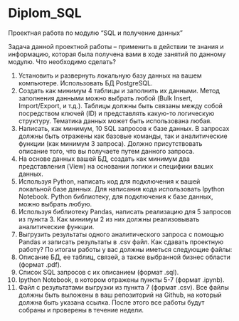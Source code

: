 # Diplom_SQL
Проектная работа по модулю “SQL и получение данных”

Задача данной проектной работы – применить в действии те знания и
информацию, которая была получена вами в ходе занятий по данному
модулю.
Что необходимо сделать?
1. Установить и развернуть локальную базу данных на вашем
компьютере. Использовать БД PostgreSQL.
2. Создать как минимум 4 таблицы и заполнить их данными. Метод
заполнения данными можно выбрать любой (Bulk Insert,
Import/Export, и т.д.). Таблицы должны быть связаны между собой
посредством ключей (ID) и представлять какую-то логическую
структуру. Тематика данных может быть использована любая.
3. Написать, как минимум, 10 SQL запросов к базе данных. В запросах
должны быть отражены как базовые команды, так и аналитические
функции (как минимум 3 запроса). Должно присутствовать описание
того, что вы получаете путем данного запроса.
4. На основе данных вашей БД, создать как минимум два
представления (View) на основании логики и специфики ваших
данных.
5. Используя Python, написать код для подключения к вашей
локальной базе данных. Для написания кода использовать Ipython
Notebook. Python библиотеку, для подключения к базе данных,
можно выбрать любую.
6. Используя библиотеку Pandas, написать реализацию для 5 запросов
из пункта 3. Как минимум 2 из них должны реализовывать
аналитические функции.
7. Выгрузить результаты одного аналитического запроса с помощью
Pandas и записать результаты в .csv файл.
Как сдавать проектную работу?
По итогам работы у вас должны иметься следующие файлы:
1. Описание БД, ее таблиц, связей, а также выбранной бизнес области
(формат .pdf).
2. Список SQL запросов с их описанием (формат .sql).
3. Ipython Notebook, в котором отражены пункты 5-7 (формат .ipynb).
4. Файл с результатами выгрузки из пункта 7 (формат .csv).
Все файлы должны быть выложены в ваш репозиторий на Github, на
который должна быть указана ссылка.
После этого все работы будут собраны и проверены в течение недели.
